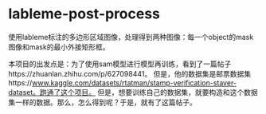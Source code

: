 # lableme-post-process
使用lableme标注的多边形区域图像，处理得到两种图像：每一个object的mask图像和mask的最小外接矩形框。

本项目的出发点是：为了使用sam模型进行模型再训练，看到了一篇帖子https://zhuanlan.zhihu.com/p/627098441。
但是，他的数据集是邮票数据集https://www.kaggle.com/datasets/rtatman/stamp-verification-staver-dataset。跑通了这个项目。
但是，想要训练自己的数据集，就要构造和这个数据集一样的数据。那么，怎么得到呢？于是，就有了这篇帖子。

